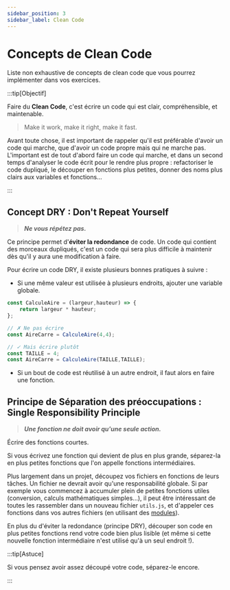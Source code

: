 ```yaml
---
sidebar_position: 3
sidebar_label: Clean Code
---
```


# Concepts de Clean Code

Liste non exhaustive de concepts de clean code que vous pourrez implémenter dans vos exercices.

:::tip[Objectif]

Faire du **Clean Code**, c'est écrire un code qui est clair, compréhensible, et maintenable.

> Make it work, make it right, make it fast.

Avant toute chose, il est important de rappeler qu'il est préférable d'avoir un code qui marche, que d'avoir un code propre mais qui ne marche pas. L'important est de tout d'abord faire un code qui marche, et dans un second temps d'analyser le code écrit pour le rendre plus propre : refactoriser le code dupliqué, le découper en fonctions plus petites, donner des noms plus clairs aux variables et fonctions...

:::

## Concept DRY : Don't Repeat Yourself

> ***Ne vous répétez pas.***

Ce principe permet d'**éviter la redondance** de code. Un code qui contient des morceaux dupliqués, c'est un code qui sera plus difficile à maintenir dès qu'il y aura une modification à faire.

Pour écrire un code DRY, il existe plusieurs bonnes pratiques à suivre : 
- Si une même valeur est utilisée à plusieurs endroits, ajouter une variable globale.
```js
const CalculeAire = (largeur,hauteur) => {
    return largeur * hauteur;
};

// ✗ Ne pas écrire
const AireCarre = CalculeAire(4,4);

// ✓ Mais écrire plutôt
const TAILLE = 4;
const AireCarre = CalculeAire(TAILLE,TAILLE);
```
- Si un bout de code est réutilisé à un autre endroit, il faut alors en faire une fonction.

## Principe de Séparation des préoccupations : Single Responsibility Principle

> ***Une fonction ne doit avoir qu'une seule action.***

Écrire des fonctions courtes.

Si vous écrivez une fonction qui devient de plus en plus grande, séparez-la en plus petites fonctions que l'on appelle fonctions intermédiaires.

Plus largement dans un projet, découpez vos fichiers en fonctions de leurs tâches. Un fichier ne devrait avoir qu'une responsabilité globale. Si par exemple vous commencez à accumuler plein de petites fonctions utiles (conversion, calculs mathématiques simples...), il peut être intéressant de toutes les rassembler dans un nouveau fichier `utils.js`, et d'appeler ces fonctions dans vos autres fichiers (en utilisant des [modules](https://www.w3schools.com/js/js_modules.asp)).

En plus du d'éviter la redondance (principe DRY), découper son code en plus petites fonctions rend votre code bien plus lisible (et même si cette nouvelle fonction intermédiaire n'est utilisé qu'à un seul endroit !).

:::tip[Astuce]

Si vous pensez avoir assez découpé votre code, séparez-le encore.

:::